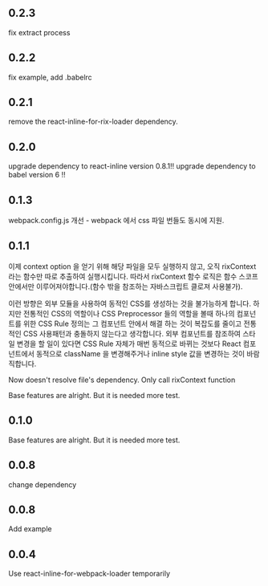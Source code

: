 ## 0.2.3
fix extract process

## 0.2.2
fix example, add .babelrc

## 0.2.1
remove the react-inline-for-rix-loader dependency.

## 0.2.0
upgrade dependency to react-inline version 0.8.1!!
upgrade dependency to babel version 6 !!


## 0.1.3
webpack.config.js 개선 - webpack 에서 css 파일 번들도 동시에 지원.


## 0.1.1
이제 context option 을 얻기 위해 해당 파일을 모두 실행하지 않고, 오직 rixContext 라는 함수만 따로 추출하여 실행시킵니다. 따라서 rixContext 함수 로직은 함수 스코프 안에서만 이루어져야합니다.(함수 밖을 참조하는 자바스크립트 클로져 사용불가).

이런 방향은 외부 모듈을 사용하여 동적인 CSS를 생성하는 것을 불가능하게 합니다. 하지만 전통적인 CSS의 역할이나 CSS Preprocessor 들의 역할을 볼때 하나의 컴포넌트를 위한 CSS Rule 정의는 그 컴포넌트 안에서 해결 하는 것이 복잡도를 줄이고 전통적인 CSS 사용패턴과 충돌하지 않는다고 생각합니다. 외부 컴포넌트를 참조하여 스타일 변경을 할 일이 있다면 CSS Rule 자체가 매번 동적으로 바뀌는 것보다 React 컴포넌트에서 동적으로 className 을 변경해주거나 inline style 값을 변경하는 것이 바람직합니다.

Now doesn't resolve file's dependency.
Only call rixContext function

Base features are alright. But it is needed more test.

## 0.1.0
Base features are alright. But it is needed more test.

## 0.0.8
change dependency

## 0.0.8
Add example

## 0.0.4
Use react-inline-for-webpack-loader temporarily
